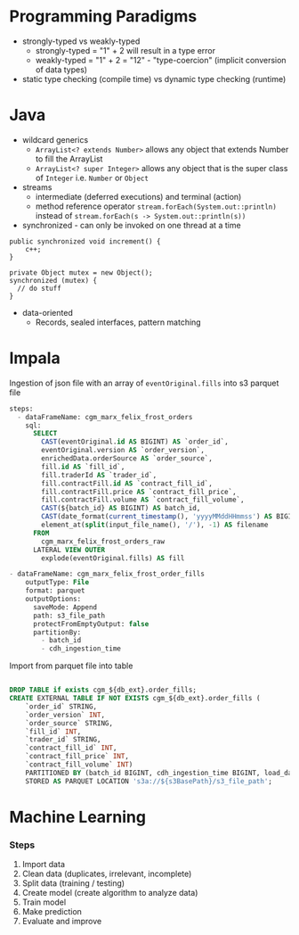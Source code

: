 # Programming Paradigms
- strongly-typed vs weakly-typed
  - strongly-typed = "1" + 2 will result in a type error
  - weakly-typed = "1" + 2 = "12" - "type-coercion" (implicit conversion of data types)
- static type checking (compile time) vs dynamic type checking (runtime)

# Java
- wildcard generics
  - `ArrayList<? extends Number>` allows any object that extends Number to fill the ArrayList
  - `ArrayList<? super Integer>` allows any object that is the super class of `Integer` i.e. `Number` or `Object`
- streams
  - intermediate (deferred executions) and terminal (action)
  - method reference operator `stream.forEach(System.out::println)` instead of `stream.forEach(s -> System.out::println(s))`
- synchronized - can only be invoked on one thread at a time
```
public synchronized void increment() {
    c++;
}
```
```
private Object mutex = new Object();
synchronized (mutex) {
  // do stuff
}
```
- data-oriented
  - Records, sealed interfaces, pattern matching

# Impala
Ingestion of json file with an array of `eventOriginal.fills` into s3 parquet file
```sql
steps:
  - dataFrameName: cgm_marx_felix_frost_orders
    sql: 
      SELECT 
        CAST(eventOriginal.id AS BIGINT) AS `order_id`,
        eventOriginal.version AS `order_version`,
        enrichedData.orderSource AS `order_source`,
        fill.id AS `fill_id`,
        fill.traderId AS `trader_id`,
        fill.contractFill.id AS `contract_fill_id`,
        fill.contractFill.price AS `contract_fill_price`,
        fill.contractFill.volume AS `contract_fill_volume`,
        CAST(${batch_id} AS BIGINT) AS batch_id,
        CAST(date_format(current_timestamp(), 'yyyyMMddHHmmss') AS BIGINT) AS `cdh_ingestion_time`,
        element_at(split(input_file_name(), '/'), -1) AS filename
      FROM 
        cgm_marx_felix_frost_orders_raw
      LATERAL VIEW OUTER
        explode(eventOriginal.fills) AS fill

- dataFrameName: cgm_marx_felix_frost_order_fills
    outputType: File
    format: parquet
    outputOptions:
      saveMode: Append
      path: s3_file_path
      protectFromEmptyOutput: false
      partitionBy:
        - batch_id
        - cdh_ingestion_time
```
Import from parquet file into table
```sql

DROP TABLE if exists cgm_${db_ext}.order_fills;
CREATE EXTERNAL TABLE IF NOT EXISTS cgm_${db_ext}.order_fills (
    `order_id` STRING,
    `order_version` INT,
    `order_source` STRING,
    `fill_id` INT,
    `trader_id` STRING,
    `contract_fill_id` INT,
    `contract_fill_price` INT,
    `contract_fill_volume` INT)
    PARTITIONED BY (batch_id BIGINT, cdh_ingestion_time BIGINT, load_date INT)
    STORED AS PARQUET LOCATION 's3a://${s3BasePath}/s3_file_path';
```

# Machine Learning
### Steps
1. Import data
2. Clean data (duplicates, irrelevant, incomplete)
3. Split data (training / testing)
4. Create model (create algorithm to analyze data)
5. Train model
6. Make prediction
7. Evaluate and improve
